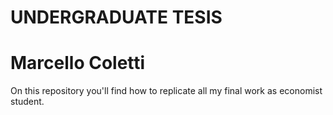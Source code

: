# UNDERGRADUATE TESIS
# Marcello Coletti
 On this repository you'll find how to replicate all my final work
 as economist student.

